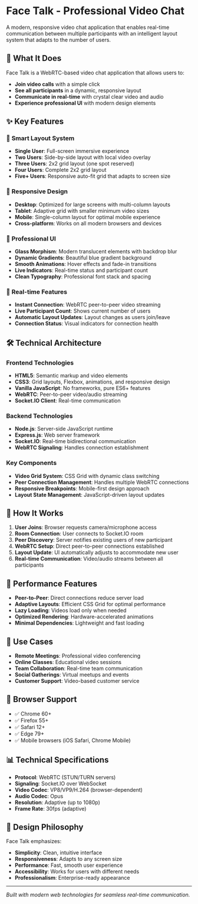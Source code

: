 # Face Talk - Professional Video Chat

A modern, responsive video chat application that enables real-time communication between multiple participants with an intelligent layout system that adapts to the number of users.

## 🎯 What It Does

Face Talk is a WebRTC-based video chat application that allows users to:
- **Join video calls** with a simple click
- **See all participants** in a dynamic, responsive layout
- **Communicate in real-time** with crystal clear video and audio
- **Experience professional UI** with modern design elements

## ✨ Key Features

### 🎥 **Smart Layout System**
- **Single User**: Full-screen immersive experience
- **Two Users**: Side-by-side layout with local video overlay
- **Three Users**: 2x2 grid layout (one spot reserved)
- **Four Users**: Complete 2x2 grid layout
- **Five+ Users**: Responsive auto-fit grid that adapts to screen size

### 📱 **Responsive Design**
- **Desktop**: Optimized for large screens with multi-column layouts
- **Tablet**: Adaptive grid with smaller minimum video sizes
- **Mobile**: Single-column layout for optimal mobile experience
- **Cross-platform**: Works on all modern browsers and devices

### 🎨 **Professional UI**
- **Glass Morphism**: Modern translucent elements with backdrop blur
- **Dynamic Gradients**: Beautiful blue gradient background
- **Smooth Animations**: Hover effects and fade-in transitions
- **Live Indicators**: Real-time status and participant count
- **Clean Typography**: Professional font stack and spacing

### 🔄 **Real-time Features**
- **Instant Connection**: WebRTC peer-to-peer video streaming
- **Live Participant Count**: Shows current number of users
- **Automatic Layout Updates**: Layout changes as users join/leave
- **Connection Status**: Visual indicators for connection health

## 🛠️ Technical Architecture

### **Frontend Technologies**
- **HTML5**: Semantic markup and video elements
- **CSS3**: Grid layouts, Flexbox, animations, and responsive design
- **Vanilla JavaScript**: No frameworks, pure ES6+ features
- **WebRTC**: Peer-to-peer video/audio streaming
- **Socket.IO Client**: Real-time communication

### **Backend Technologies**
- **Node.js**: Server-side JavaScript runtime
- **Express.js**: Web server framework
- **Socket.IO**: Real-time bidirectional communication
- **WebRTC Signaling**: Handles connection establishment

### **Key Components**
- **Video Grid System**: CSS Grid with dynamic class switching
- **Peer Connection Management**: Handles multiple WebRTC connections
- **Responsive Breakpoints**: Mobile-first design approach
- **Layout State Management**: JavaScript-driven layout updates

## 🎪 How It Works

1. **User Joins**: Browser requests camera/microphone access
2. **Room Connection**: User connects to Socket.IO room
3. **Peer Discovery**: Server notifies existing users of new participant
4. **WebRTC Setup**: Direct peer-to-peer connections established
5. **Layout Update**: UI automatically adjusts to accommodate new user
6. **Real-time Communication**: Video/audio streams between all participants

## 🚀 Performance Features

- **Peer-to-Peer**: Direct connections reduce server load
- **Adaptive Layouts**: Efficient CSS Grid for optimal performance
- **Lazy Loading**: Videos load only when needed
- **Optimized Rendering**: Hardware-accelerated animations
- **Minimal Dependencies**: Lightweight and fast loading

## 🎯 Use Cases

- **Remote Meetings**: Professional video conferencing
- **Online Classes**: Educational video sessions
- **Team Collaboration**: Real-time team communication
- **Social Gatherings**: Virtual meetups and events
- **Customer Support**: Video-based customer service

## 🔧 Browser Support

- ✅ Chrome 60+
- ✅ Firefox 55+
- ✅ Safari 12+
- ✅ Edge 79+
- ✅ Mobile browsers (iOS Safari, Chrome Mobile)

## 📊 Technical Specifications

- **Protocol**: WebRTC (STUN/TURN servers)
- **Signaling**: Socket.IO over WebSocket
- **Video Codec**: VP8/VP9/H.264 (browser-dependent)
- **Audio Codec**: Opus
- **Resolution**: Adaptive (up to 1080p)
- **Frame Rate**: 30fps (adaptive)

## 🎨 Design Philosophy

Face Talk emphasizes:
- **Simplicity**: Clean, intuitive interface
- **Responsiveness**: Adapts to any screen size
- **Performance**: Fast, smooth user experience
- **Accessibility**: Works for users with different needs
- **Professionalism**: Enterprise-ready appearance

---

*Built with modern web technologies for seamless real-time communication.* 
